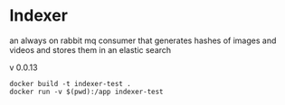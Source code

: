 # Indexer

an always on rabbit mq consumer that generates hashes of images and videos and stores them in an elastic search

v 0.0.13

```
docker build -t indexer-test .
docker run -v $(pwd):/app indexer-test
```
